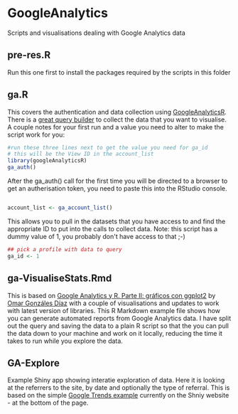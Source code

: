 # GoogleAnalytics
Scripts and visualisations dealing with Google Analytics data

## pre-res.R

Run this one first to install the packages required by the scripts in this folder

## ga.R
This covers the authentication and data collection using [GoogleAnalyticsR](http://code.markedmondson.me/googleAnalyticsR/). There is a [great query builder](https://ga-dev-tools.appspot.com/query-explorer/) to collect the data that you want to visualise. A couple notes for your first run and a value you need to alter to make the script work for you:

``` r
#run these three lines next to get the value you need for ga_id
# this will be the View ID in the account_list 
library(googleAnalyticsR)
ga_auth()
```
After the ga_auth() call for the first time you will be directed to a browser to get an autherisation token, you need to paste this into the RStudio console. 

``` r

account_list <- ga_account_list()
```

This allows you to pull in the datasets that you have access to and find the appropriate ID to put into the calls to collect data. Note: this script has a dummy value of 1, you probably don't have access to that ;-)

``` r
## pick a profile with data to query
ga_id <- 1
```

## ga-VisualiseStats.Rmd
This is based on [Google Analytics y R. Parte II: gráficos con ggplot2](http://omargonzalesdiaz.com/blog/googleanalytics-ggplot2.html) by [Omar Gonzáles Díaz](https://twitter.com/o_gonzales) with a couple of visualisations and updates to work with latest version of libraries. This R Markdown example file shows how you can generate automated reports from Google Analytics data. I have split out the query and saving the data to a plain R script so that the you can pull the data down to your machine and work on it locally, reducing the time it takes to run while you explore the data. 

## GA-Explore
Example Shiny app showing interatie exploration of data. Here it is looking at the referrers to the site, by date and optionally the type of referral. This is based on the simple [Google Trends example](http://shiny.rstudio.com/) currently on the Shniy website - at the bottom of the page.

